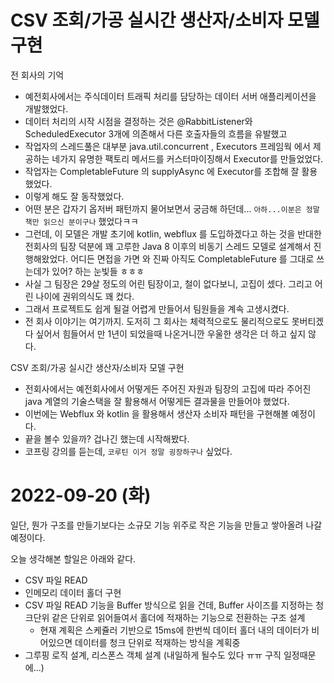 # CSV 조회/가공 실시간 생산자/소비자 모델 구현

전 회사의 기억
- 예전회사에서는 주식데이터 트래픽 처리를 담당하는 데이터 서버 애플리케이션을 개발했었다.
- 데이터 처리의 시작 시점을 결정하는 것은 @RabbitListener와 ScheduledExecutor 3개에 의존해서 다른 호출자들의 흐름을 유발했고
- 작업자의 스레드풀은 대부분 java.util.concurrent , Executors 프레임웍 에서 제공하는 네가지 유명한 팩토리 메서드를 커스터마이징해서 Executor를 만들었었다.
- 작업자는 CompletableFuture 의 supplyAsync 에 Executor를 조합해 잘 활용했었다.
- 이렇게 해도 잘 동작했었다.
- 어떤 분은 갑자기 옵저버 패턴까지 물어보면서 궁금해 하던데... `아하...이분은 정말 책만 읽으신 분이구나` 했었다ㅋㅋ
- 그런데, 이 모델은 개발 초기에 kotlin, webflux 를 도입하겠다고 하는 것을 반대한 전회사의 팀장 덕분에 꽤 고루한 Java 8 이후의 비동기 스레드 모델로 설계해서 진행해왔었다. 어디든 면접을 가면 와 진짜 아직도 CompletableFuture 를 그대로 쓰는데가 있어? 하는 눈빛들 ㅎㅎㅎ
- 사실 그 팀장은 29살 정도의 어린 팀장이고, 철이 없다보니, 고집이 셌다. 그리고 어린 나이에 권위의식도 꽤 컸다.
- 그래서 프로젝트도 쉽게 될걸 어렵게 만들어서 팀원들을 계속 고생시켰다.
- 전 회사 이야기는 여기까지. 도저히 그 회사는 체력적으로도 물리적으로도 못버티겠다 싶어서 힘들어서 만 1년이 되었을때 나온거니깐 우울한 생각은 더 하고 싶지 않다.


CSV 조회/가공 실시간 생산자/소비자 모델 구현
- 전회사에서는 예전회사에서 어떻게든 주어진 자원과 팀장의 고집에 따라 주어진 java 계열의 기술스택을 잘 활용해서 어떻게든 결과물을 만들어야 했었다.
- 이번에는 Webflux 와 kotlin 을 활용해서 생산자 소비자 패턴을 구현해볼 예정이다.
- 끝을 볼수 있을까? 겁나긴 했는데 시작해봤다.
- 코프링 강의를 듣는데, `코루틴 이거 정말 굉장하구나` 싶었다.


# 2022-09-20 (화)
일단, 뭔가 구조를 만들기보다는 소규모 기능 위주로 작은 기능을 만들고 쌓아올려 나갈 예정이다.

오늘 생각해본 할일은 아래와 같다.
- CSV 파일 READ
- 인메모리 데이터 홀더 구현
- CSV 파일 READ 기능을 Buffer 방식으로 읽을 건데, Buffer 사이즈를 지정하는 청크단위 같은 단위로 읽어들여서 홀더에 적재하는 기능으로 전환하는 구조 설계
  - 현재 계획은 스케쥴러 기반으로 15ms에 한번씩 데이터 홀더 내의 데이터가 비어있으면 데이터를 청크 단위로 적재하는 방식을 계획중
- 그루핑 로직 설계, 리스폰스 객체 설계 (내일하게 될수도 있다 ㅠㅠ 구직 일정때문에...)